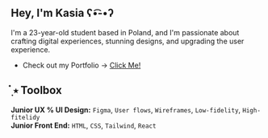 ## Hey, I'm Kasia ʕ•͡-•ʔ
I'm a 23-year-old student based in Poland, and I'm passionate about crafting digital experiences, stunning designs, and upgrading the user experience. 
* Check out my Portfolio -> <a href="https://katarzynawierzejska.notion.site/Hi-I-m-Kasia-d76c01f2dc2249fc9ce30d59b9fd30fb" target="_blank">Click Me!</a>
##  ๋࣭ ⭑ Toolbox
__Junior UX % UI Design:__ ```Figma```, ```User flows```, ```Wireframes```, ```Low-fidelity```, ```High-fitelidy``` \
__Junior Front End:__ ```HTML```, ```CSS```, ```Tailwind```, ```React```
<!--
**KatarzynaWierzejska/KatarzynaWierzejska** is a ✨ _special_ ✨ repository because its `README.md` (this file) appears on your GitHub profile.

Here are some ideas to get you started:

- 🔭 I’m currently working on ...
- 🌱 I’m currently learning ...
- 👯 I’m looking to collaborate on ...
- 🤔 I’m looking for help with ...
- 💬 Ask me about ...
- 📫 How to reach me: ...
- 😄 Pronouns: ...
- ⚡ Fun fact: ...
-->
